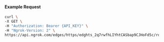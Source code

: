 <!-- Code generated for API Clients. DO NOT EDIT. -->

#### Example Request

```bash
curl \
-X GET \
-H "Authorization: Bearer {API_KEY}" \
-H "Ngrok-Version: 2" \
https://api.ngrok.com/edges/https/edghts_2q7rwfhLIYhtCASbap9CJHoFd5c/routes/edghtsrt_2q7rwiFePDFBZxo9L8kzxssOHTA/circuit_breaker
```
